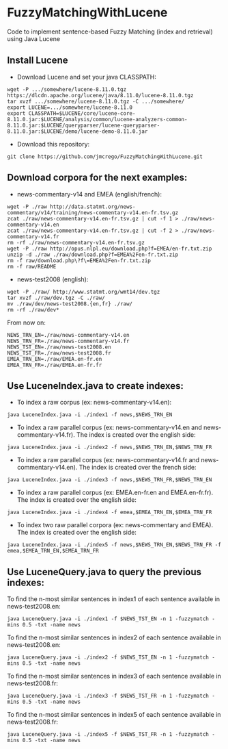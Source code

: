 # FuzzyMatchingWithLucene
Code to implement sentence-based Fuzzy Matching (index and retrieval) using Java Lucene

## Install Lucene
* Download Lucene and set your java CLASSPATH:
```
wget -P .../somewhere/lucene-8.11.0.tgz https://dlcdn.apache.org/lucene/java/8.11.0/lucene-8.11.0.tgz
tar xvzf .../somewhere/lucene-8.11.0.tgz -C .../somewhere/
export LUCENE=.../somewhere/lucene-8.11.0
export CLASSPATH=$LUCENE/core/lucene-core-8.11.0.jar:$LUCENE/analysis/common/lucene-analyzers-common-8.11.0.jar:$LUCENE/queryparser/lucene-queryparser-8.11.0.jar:$LUCENE/demo/lucene-demo-8.11.0.jar
```
* Download this repository:
```
git clone https://github.com/jmcrego/FuzzyMatchingWithLucene.git
```

## Download corpora for the next examples:
* news-commentary-v14 and EMEA (english/french):
```
wget -P ./raw http://data.statmt.org/news-commentary/v14/training/news-commentary-v14.en-fr.tsv.gz
zcat ./raw/news-commentary-v14.en-fr.tsv.gz | cut -f 1 > ./raw/news-commentary-v14.en
zcat ./raw/news-commentary-v14.en-fr.tsv.gz | cut -f 2 > ./raw/news-commentary-v14.fr
rm -rf ./raw/news-commentary-v14.en-fr.tsv.gz
wget -P ./raw http://opus.nlpl.eu/download.php?f=EMEA/en-fr.txt.zip
unzip -d ./raw ./raw/download.php?f=EMEA%2Fen-fr.txt.zip
rm -f raw/download.php\?f\=EMEA%2Fen-fr.txt.zip
rm -f raw/README
```
* news-test2008 (english):
```
wget -P ./raw/ http://www.statmt.org/wmt14/dev.tgz
tar xvzf ./raw/dev.tgz -C ./raw/
mv ./raw/dev/news-test2008.{en,fr} ./raw/
rm -rf ./raw/dev*
```

From now on:
```
NEWS_TRN_EN=./raw/news-commentary-v14.en
NEWS_TRN_FR=./raw/news-commentary-v14.fr
NEWS_TST_EN=./raw/news-test2008.en
NEWS_TST_FR=./raw/news-test2008.fr
EMEA_TRN_EN=./raw/EMEA.en-fr.en
EMEA_TRN_FR=./raw/EMEA.en-fr.fr
```

## Use LuceneIndex.java to create indexes:
* To index a raw corpus (ex: news-commentary-v14.en):
```
java LuceneIndex.java -i ./index1 -f news,$NEWS_TRN_EN
```
* To index a raw parallel corpus (ex: news-commentary-v14.en and news-commentary-v14.fr). The index is created over the english side:
```
java LuceneIndex.java -i ./index2 -f news,$NEWS_TRN_EN,$NEWS_TRN_FR
```
* To index a raw parallel corpus (ex: news-commentary-v14.fr and news-commentary-v14.en). The index is created over the french side:
```
java LuceneIndex.java -i ./index3 -f news,$NEWS_TRN_FR,$NEWS_TRN_EN
```
* To index a raw parallel corpus (ex: EMEA.en-fr.en and EMEA.en-fr.fr). The index is created over the english side:
```
java LuceneIndex.java -i ./index4 -f emea,$EMEA_TRN_EN,$EMEA_TRN_FR
```
* To index two raw parallel corpora (ex: news-commentary and EMEA). The index is created over the english side:
```
java LuceneIndex.java -i ./index5 -f news,$NEWS_TRN_EN,$NEWS_TRN_FR -f emea,$EMEA_TRN_EN,$EMEA_TRN_FR
```

## Use LuceneQuery.java to query the previous indexes:

To find the n-most similar sentences in index1 of each sentence available in news-test2008.en:
```
java LuceneQuery.java -i ./index1 -f $NEWS_TST_EN -n 1 -fuzzymatch -mins 0.5 -txt -name news
```
To find the n-most similar sentences in index2 of each sentence available in news-test2008.en:
```
java LuceneQuery.java -i ./index2 -f $NEWS_TST_EN -n 1 -fuzzymatch -mins 0.5 -txt -name news
```
To find the n-most similar sentences in index3 of each sentence available in news-test2008.fr:
```
java LuceneQuery.java -i ./index3 -f $NEWS_TST_FR -n 1 -fuzzymatch -mins 0.5 -txt -name news
```
To find the n-most similar sentences in index5 of each sentence available in news-test2008.fr:
```
java LuceneQuery.java -i ./index5 -f $NEWS_TST_FR -n 1 -fuzzymatch -mins 0.5 -txt -name news
```
